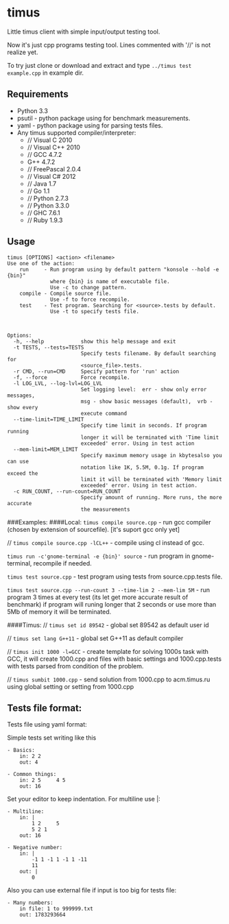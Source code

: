 timus
=====

Little timus client with simple input/output testing tool.

Now it's just cpp programs testing tool.
Lines commented with '//' is not realize yet.

To try just clone or download and extract 
and type `../timus test example.cpp` in example dir.

Requirements
------------

- Python 3.3
- psutil - python package using for benchmark measurements.
- yaml - python package using for parsing tests files.
- Any timus supported compiler/interpreter:
	- // Visual C 2010
	- // Visual C++ 2010
	- // GCC 4.7.2
	- G++ 4.7.2
	- // FreePascal 2.0.4
	- // Visual C# 2012
	- // Java 1.7
	- // Go 1.1
	- // Python 2.7.3
	- // Python 3.3.0
	- // GHC 7.6.1
	- // Ruby 1.9.3

Usage
-----

    timus [OPTIONS] <action> <filename>
    Use one of the action:
        run     - Run program using by default pattern "konsole --hold -e {bin}"
                  where {bin} is name of executable file.
                  Use -c to change pattern.
        compile - Compile source file.
                  Use -f to force recompile.
        test    - Test program. Searching for <source>.tests by default.
                  Use -t to specify tests file.



    Options:
      -h, --help            show this help message and exit
      -t TESTS, --tests=TESTS
                            Specify tests filename. By default searching for
                            <source_file>.tests.
      -r CMD, --run=CMD     Specify pattern for 'run' action
      -f, --force           Force recompile.
      -l LOG_LVL, --log-lvl=LOG_LVL
                            Set logging level:  err - show only error messages,
                            msg - show basic messages (default),  vrb - show every
                            execute command
      --time-limit=TIME_LIMIT
                            Specify time limit in seconds. If program running
                            longer it will be terminated with 'Time limit
                            exceeded' error. Using in test action
      --mem-limit=MEM_LIMIT
                            Specify maximum memory usage in kbytesalso you can use
                            notation like 1K, 5.5M, 0.1g. If program exceed the
                            limit it will be terminated with 'Memory limit
                            exceeded' error. Using in test action.
      -c RUN_COUNT, --run-count=RUN_COUNT
                            Specify amount of running. More runs, the more accurate
                            the measurements

###Examples:
####Local:
`timus compile source.cpp` - run gcc compiler (chosen by extension of sourcefile). [it's suport gcc only yet]

// `timus compile source.cpp -lCL++` - compile using cl instead of gcc.

`timus run -c'gnome-terminal -e {bin}' source` - run program in gnome-terminal, recompile if needed.

`timus test source.cpp` - test program using tests from source.cpp.tests file.

`timus test source.cpp --run-count 3 --time-lim 2 --mem-lim 5M` - run program 3 times at every test (its let get more accurate result of benchmark) if program will runing longer that 2 seconds or use more than 5Mb of memory it will be terminated.

####Timus:
// `timus set id 89542` - global set 89542 as default user id

// `timus set lang G++11` - global set G++11 as default compiler

// `timus init 1000 -l=GCC` - create template for solving 1000s task with GCC, it will create 1000.cpp and files with basic settings and 1000.cpp.tests with tests parsed from condition of the problem.

// `timus sumbit 1000.cpp` - send solution from 1000.cpp to acm.timus.ru using global setting or setting from 1000.cpp

Tests file format:
------------------
Tests file using yaml format:

Simple tests set writing like this

    - Basics:
        in: 2 2
        out: 4

    - Common things:
        in: 2 5     4 5
        out: 16

Set your editor to keep indentation.
For multiline use |:

    - Multiline:
        in: |
            1 2     5
            5 2 1
        out: 16

    - Negative number:
        in: |
            -1 1 -1 1 -1 1 -11 
            11
        out: |
            0

Also you can use external file if input is too big for tests file:

    - Many numbers:
        in file: 1 to 999999.txt
        out: 1783293664
